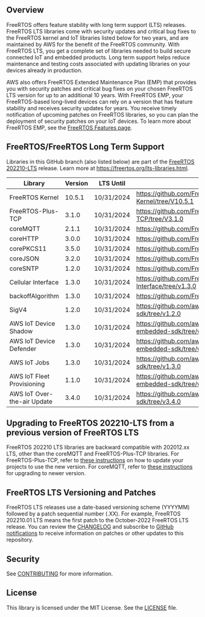 ## Overview
FreeRTOS offers feature stability with long term support (LTS) releases. FreeRTOS LTS libraries come with security updates and critical bug fixes to the FreeRTOS kernel and IoT libraries listed below for two years, and are maintained by AWS for the benefit of the FreeRTOS community. With FreeRTOS LTS, you get a complete set of libraries needed to build secure connected IoT and embedded products. Long term support helps reduce maintenance and testing costs associated with updating libraries on your devices already in production.

AWS also offers FreeRTOS Extended Maintenance Plan (EMP) that provides you with security patches and critical bug fixes on your chosen FreeRTOS LTS version for up to an additional 10 years. With FreeRTOS EMP, your FreeRTOS-based long-lived devices can rely on a version that has feature stability and receives security updates for years. You receive timely notification of upcoming patches on FreeRTOS libraries, so you can plan the deployment of security patches on your IoT devices. To learn more about FreeRTOS EMP, see the [FreeRTOS Features page](https://aws.amazon.com/freertos/features/).

## FreeRTOS/FreeRTOS Long Term Support

Libraries in this GitHub branch (also listed below) are part of the [FreeRTOS 202210-LTS](https://github.com/FreeRTOS/FreeRTOS-LTS/tree/202210-LTS) release. Learn more at https://freertos.org/lts-libraries.html.

| Library                     | Version             | LTS Until  | LTS Repo URL                                                                |
|-------------------------    |---------------------|------------|---------------------------------------------------------------------------  |
| FreeRTOS Kernel             | 10.5.1              | 10/31/2024 | https://github.com/FreeRTOS/FreeRTOS-Kernel/tree/V10.5.1                        |
| FreeRTOS-Plus-TCP           | 3.1.0               | 10/31/2024 | https://github.com/FreeRTOS/FreeRTOS-Plus-TCP/tree/V3.1.0                       |
| coreMQTT                    | 2.1.1               | 10/31/2024 | https://github.com/FreeRTOS/coreMQTT/tree/v2.1.1                                |
| coreHTTP                    | 3.0.0               | 10/31/2024 | https://github.com/FreeRTOS/coreHTTP/tree/v3.0.0                                |
| corePKCS11                  | 3.5.0               | 10/31/2024 | https://github.com/FreeRTOS/corePKCS11/tree/v3.5.0                              |
| coreJSON                    | 3.2.0               | 10/31/2024 | https://github.com/FreeRTOS/coreJSON/tree/v3.2.0                                |
| coreSNTP                    | 1.2.0               | 10/31/2024 | https://github.com/FreeRTOS/coreSNTP/tree/v1.2.0                                |
| Cellular Interface          | 1.3.0               | 10/31/2024 | https://github.com/FreeRTOS/FreeRTOS-Cellular-Interface/tree/v1.3.0             |
| backoffAlgorithm            | 1.3.0               | 10/31/2024 | https://github.com/FreeRTOS/backoffAlgorithm/tree/v1.3.0                        |
| SigV4                       | 1.2.0               | 10/31/2024 | https://github.com/aws/SigV4-for-AWS-IoT-embedded-sdk/tree/v1.2.0               |
| AWS IoT Device Shadow       | 1.3.0               | 10/31/2024 | https://github.com/aws/Device-Shadow-for-AWS-IoT-embedded-sdk/tree/v1.3.0       |
| AWS IoT Device Defender     | 1.3.0               | 10/31/2024 | https://github.com/aws/Device-Defender-for-AWS-IoT-embedded-sdk/tree/v1.3.0     |
| AWS IoT Jobs                | 1.3.0               | 10/31/2024 | https://github.com/aws/Jobs-for-AWS-IoT-embedded-sdk/tree/v1.3.0                |
| AWS IoT Fleet Provisioning  | 1.1.0               | 10/31/2024 | https://github.com/aws/Fleet-Provisioning-for-AWS-IoT-embedded-sdk/tree/v1.1.0  |
| AWS IoT Over-the-air Update | 3.4.0               | 10/31/2024 | https://github.com/aws/ota-for-aws-iot-embedded-sdk/tree/v3.4.0                 |

## Upgrading to FreeRTOS 202210-LTS from a previous version of FreeRTOS LTS

FreeRTOS 202210 LTS libraries are backward compatible with 202012.xx LTS, other than
the coreMQTT and FreeRTOS-Plus-TCP libraries. For FreeRTOS-Plus-TCP, refer
to [these instructions](https://github.com/freertos/freertos-plus-tcp#upgrading-to-v300-and-above)
on how to update your projects to use the new version. For coreMQTT, refer to
[these instructions](https://github.com/FreeRTOS/coreMQTT/blob/main/MigrationGuide.md) for upgrading to newer version.

## FreeRTOS LTS Versioning and Patches

FreeRTOS LTS releases use a date-based versioning scheme (YYYYMM) followed by a patch sequential number (.XX). For example, FreeRTOS 202210.01 LTS means the first patch to the October-2022 FreeRTOS LTS release. You can review the [CHANGELOG](./CHANGELOG.md) and subscribe to [GitHub notifications](https://docs.github.com/en/free-pro-team@latest/github/managing-subscriptions-and-notifications-on-github/about-notifications) to receive information on patches or other updates to this repository.   

## Security

See [CONTRIBUTING](CONTRIBUTING.md#security-issue-notifications) for more information.

## License

This library is licensed under the MIT License. See the [LICENSE](LICENSE.md) file.
